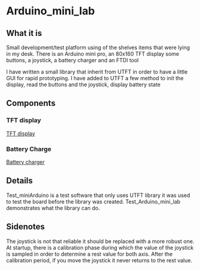# Arduino_mini_lab

## What it is
Small development/test platform using of the shelves items that were lying in my desk.
There is an Arduino mini pro, an 80x160 TFT display some buttons, a joystick, a battery charger and an FTDI tool

I have written a small library that inherit from UTFT in order to have a little GUI for rapid prototyping.
I have added to UTFT a few method to init the display, read the buttons and the joystick, display battery state

## Components
### TFT display
[TFT display](Doc/IPS-0-96-pouce-7-p-SPI-HD-65-k-Couleur-1.jpg)
### Battery Charge
[Battery charger](Doc/sku_219454_1.jpg)

## Details
Test_miniArduino is a test software that only uses UTFT library it was used to test the board before the library was created.
Test_Arduino_mini_lab demonstrates what the library can do.

## Sidenotes
The joystick is not that reliable it should be replaced with a more robust one.
At startup, there is a calibration phase during which the value of the joystick is sampled in order to determine a rest value for both axis. After the calibration period, if you move the joystick it never returns to the rest value.

